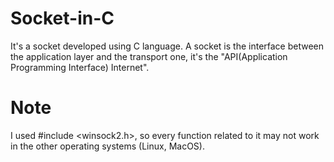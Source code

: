 # Socket-in-C
It's a socket developed using C language. A socket is the interface between the application layer and the transport one, it's the "API(Application Programming Interface) Internet".

# Note
I used #include <winsock2.h>, so every function related to it may not work in the other operating systems (Linux, MacOS).
